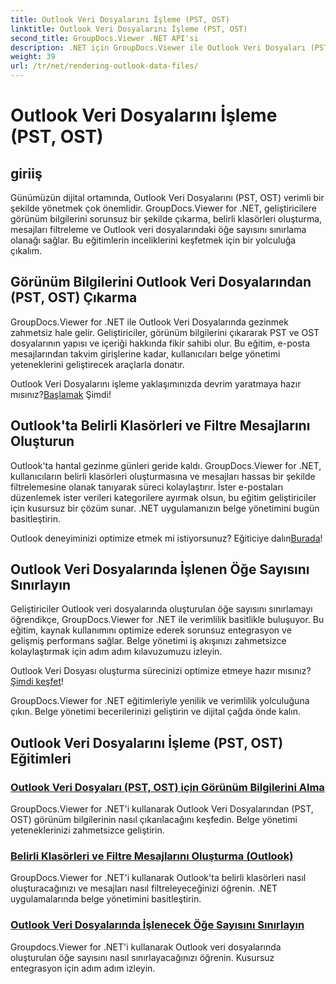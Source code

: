 ```yaml
---
title: Outlook Veri Dosyalarını İşleme (PST, OST)
linktitle: Outlook Veri Dosyalarını İşleme (PST, OST)
second_title: GroupDocs.Viewer .NET API'si
description: .NET için GroupDocs.Viewer ile Outlook Veri Dosyaları (PST, OST) oluşturma eğitimlerini keşfedin. Verimli belge yönetimi tekniklerini zahmetsizce keşfedin.
weight: 39
url: /tr/net/rendering-outlook-data-files/
---
```


# Outlook Veri Dosyalarını İşleme (PST, OST)

## giriiş

Günümüzün dijital ortamında, Outlook Veri Dosyalarını (PST, OST) verimli bir şekilde yönetmek çok önemlidir. GroupDocs.Viewer for .NET, geliştiricilere görünüm bilgilerini sorunsuz bir şekilde çıkarma, belirli klasörleri oluşturma, mesajları filtreleme ve Outlook veri dosyalarındaki öğe sayısını sınırlama olanağı sağlar. Bu eğitimlerin inceliklerini keşfetmek için bir yolculuğa çıkalım.

## Görünüm Bilgilerini Outlook Veri Dosyalarından (PST, OST) Çıkarma
GroupDocs.Viewer for .NET ile Outlook Veri Dosyalarında gezinmek zahmetsiz hale gelir. Geliştiriciler, görünüm bilgilerini çıkararak PST ve OST dosyalarının yapısı ve içeriği hakkında fikir sahibi olur. Bu eğitim, e-posta mesajlarından takvim girişlerine kadar, kullanıcıları belge yönetimi yeteneklerini geliştirecek araçlarla donatır. 

 Outlook Veri Dosyalarını işleme yaklaşımınızda devrim yaratmaya hazır mısınız?[Başlamak](./get-view-info-outlook-data-file/) Şimdi!

## Outlook'ta Belirli Klasörleri ve Filtre Mesajlarını Oluşturun
Outlook'ta hantal gezinme günleri geride kaldı. GroupDocs.Viewer for .NET, kullanıcıların belirli klasörleri oluşturmasına ve mesajları hassas bir şekilde filtrelemesine olanak tanıyarak süreci kolaylaştırır. İster e-postaları düzenlemek ister verileri kategorilere ayırmak olsun, bu eğitim geliştiriciler için kusursuz bir çözüm sunar. .NET uygulamanızın belge yönetimini bugün basitleştirin.

 Outlook deneyiminizi optimize etmek mi istiyorsunuz? Eğiticiye dalın[Burada](./render-specific-folders-and-filter-messages-outlook/)!

## Outlook Veri Dosyalarında İşlenen Öğe Sayısını Sınırlayın
Geliştiriciler Outlook veri dosyalarında oluşturulan öğe sayısını sınırlamayı öğrendikçe, GroupDocs.Viewer for .NET ile verimlilik basitlikle buluşuyor. Bu eğitim, kaynak kullanımını optimize ederek sorunsuz entegrasyon ve gelişmiş performans sağlar. Belge yönetimi iş akışınızı zahmetsizce kolaylaştırmak için adım adım kılavuzumuzu izleyin.

 Outlook Veri Dosyası oluşturma sürecinizi optimize etmeye hazır mısınız?[Şimdi keşfet](./limit-items-to-render-outlook-data-files/)!

GroupDocs.Viewer for .NET eğitimleriyle yenilik ve verimlilik yolculuğuna çıkın. Belge yönetimi becerilerinizi geliştirin ve dijital çağda önde kalın.
## Outlook Veri Dosyalarını İşleme (PST, OST) Eğitimleri
### [Outlook Veri Dosyaları (PST, OST) için Görünüm Bilgilerini Alma](./get-view-info-outlook-data-file/)
GroupDocs.Viewer for .NET'i kullanarak Outlook Veri Dosyalarından (PST, OST) görünüm bilgilerinin nasıl çıkarılacağını keşfedin. Belge yönetimi yeteneklerinizi zahmetsizce geliştirin.
### [Belirli Klasörleri ve Filtre Mesajlarını Oluşturma (Outlook)](./render-specific-folders-and-filter-messages-outlook/)
GroupDocs.Viewer for .NET'i kullanarak Outlook'ta belirli klasörleri nasıl oluşturacağınızı ve mesajları nasıl filtreleyeceğinizi öğrenin. .NET uygulamalarında belge yönetimini basitleştirin.
### [Outlook Veri Dosyalarında İşlenecek Öğe Sayısını Sınırlayın](./limit-items-to-render-outlook-data-files/)
Groupdocs.Viewer for .NET'i kullanarak Outlook veri dosyalarında oluşturulan öğe sayısını nasıl sınırlayacağınızı öğrenin. Kusursuz entegrasyon için adım adım izleyin.